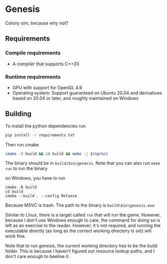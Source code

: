 # Genesis

Colony sim, because why not?

## Requirements

### Compile requirements

* A compiler that supports C++20

### Runtime requirements

* GPU with support for OpenGL 4.6
* Operating system: Support guaranteed on Ubuntu 20.04 and derivatives based on 20.04 or later, and roughly maintained on Windows

## Building

To install the python dependencies run
```bash
pip install -r requirements.txt
```

Then run cmake
```bash
cmake -B build && cd build && make -j $(nproc)
```

The binary should be in `build/bin/genesis`. Note that you can also run `make run` to run the binary.

on Windows, you have to run
```
cmake -B build
cd build
cmake --build . --config Release
```
Because MSVC is trash. The path to the binary is `build\bin\genesis.exe`

Similar to Linux, there is a target called `run` that will run the game. However, because I don't use Windows enough to care, the command for doing so is left as an exercise to the reader. However, it's not required, and running the executable directly (as long as the correct working directory is set) will work fine.

Note that to run genesis, the current working directory _has_ to be the build folder. This is because I haven't figured out resource lookup paths, and I don't care enough to beeline it.
